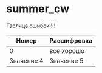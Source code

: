 # summer_cw

Таблица ошибок!!!!

| Номер      | Расшифровка | 
|------------|-------------|
| 0          | все хорошо  | 
| Значение 4 | Значение 5  |